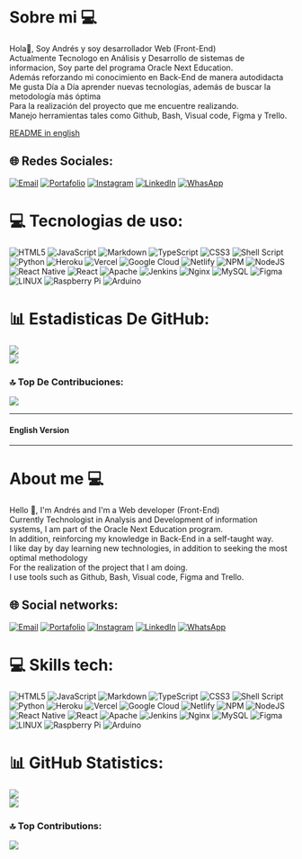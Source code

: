 # Sobre mi 💻
Hola👋, Soy Andrés y soy desarrollador Web (Front-End)<br>Actualmente Tecnologo en Análisis y Desarrollo de sistemas de informacion, Soy parte del programa Oracle Next Education.<br>Además reforzando mi conocimiento en Back-End de manera autodidacta<br>Me gusta Día a Día aprender nuevas tecnologías, además de buscar la metodología más óptima <br>Para la realización del proyecto que me encuentre realizando.<br>Manejo herramientas tales como Github, Bash, Visual code, Figma y Trello. <br>

[README in english](#english-version)

## 🌐 Redes Sociales:
 [![Email](https://img.shields.io/badge/Gmail-D14836?style=for-the-badge&logo=gmail&logoColor=white)](mailto:ivanbb2013@gmail.com?subject=) [![Portafolio](https://img.shields.io/badge/website-000000?style=for-the-badge&logo=About.me&logoColor=white)](https://http-andres2122.github.io/Portafolio-IABB-2023) [![Instagram](https://img.shields.io/badge/Instagram-E4405F?style=for-the-badge&logo=instagram&logoColor=white)](https://instagram.com/http.andres2122) [![LinkedIn](	https://img.shields.io/badge/LinkedIn-0077B5?style=for-the-badge&logo=linkedin&logoColor=white)](https://linkedin.com/in/andres2122) [![WhasApp](https://img.shields.io/badge/WhatsApp-25D366?style=for-the-badge&logo=whatsapp&logoColor=white)](https://wa.link/0zk8gf) 



# 💻 Tecnologias de uso:
![HTML5](https://img.shields.io/badge/html5-%23E34F26.svg?style=for-the-badge&logo=html5&logoColor=white) ![JavaScript](https://img.shields.io/badge/javascript-%23323330.svg?style=for-the-badge&logo=javascript&logoColor=%23F7DF1E) ![Markdown](https://img.shields.io/badge/markdown-%23000000.svg?style=for-the-badge&logo=markdown&logoColor=white) ![TypeScript](https://img.shields.io/badge/typescript-%23007ACC.svg?style=for-the-badge&logo=typescript&logoColor=white) ![CSS3](https://img.shields.io/badge/css3-%231572B6.svg?style=for-the-badge&logo=css3&logoColor=white) ![Shell Script](https://img.shields.io/badge/shell_script-%23121011.svg?style=for-the-badge&logo=gnu-bash&logoColor=white) ![Python](https://img.shields.io/badge/python-3670A0?style=for-the-badge&logo=python&logoColor=ffdd54) ![Heroku](https://img.shields.io/badge/heroku-%23430098.svg?style=for-the-badge&logo=heroku&logoColor=white) ![Vercel](https://img.shields.io/badge/vercel-%23000000.svg?style=for-the-badge&logo=vercel&logoColor=white) ![Google Cloud](https://img.shields.io/badge/Google%20Cloud-%234285F4.svg?style=for-the-badge&logo=google-cloud&logoColor=white) ![Netlify](https://img.shields.io/badge/netlify-%23000000.svg?style=for-the-badge&logo=netlify&logoColor=#00C7B7) ![NPM](https://img.shields.io/badge/NPM-%23000000.svg?style=for-the-badge&logo=npm&logoColor=white) ![NodeJS](https://img.shields.io/badge/node.js-6DA55F?style=for-the-badge&logo=node.js&logoColor=white) ![React Native](https://img.shields.io/badge/react_native-%2320232a.svg?style=for-the-badge&logo=react&logoColor=%2361DAFB) ![React](https://img.shields.io/badge/react-%2320232a.svg?style=for-the-badge&logo=react&logoColor=%2361DAFB) ![Apache](https://img.shields.io/badge/apache-%23D42029.svg?style=for-the-badge&logo=apache&logoColor=white) ![Jenkins](https://img.shields.io/badge/jenkins-%232C5263.svg?style=for-the-badge&logo=jenkins&logoColor=white) ![Nginx](https://img.shields.io/badge/nginx-%23009639.svg?style=for-the-badge&logo=nginx&logoColor=white) ![MySQL](https://img.shields.io/badge/mysql-%2300f.svg?style=for-the-badge&logo=mysql&logoColor=white) 	![Figma](https://img.shields.io/badge/figma-%23F24E1E.svg?style=for-the-badge&logo=figma&logoColor=white) ![LINUX](https://img.shields.io/badge/Linux-FCC624?style=for-the-badge&logo=linux&logoColor=black) ![Raspberry Pi](https://img.shields.io/badge/-RaspberryPi-C51A4A?style=for-the-badge&logo=Raspberry-Pi) ![Arduino](https://img.shields.io/badge/-Arduino-00979D?style=for-the-badge&logo=Arduino&logoColor=white) 

# 📊 Estadisticas De GitHub:
![](https://github-readme-stats.vercel.app/api?username=http-andres2122&theme=dark&hide_border=false&include_all_commits=false&count_private=false)<br/>
![](https://github-readme-stats.vercel.app/api/top-langs/?username=http-andres2122&theme=dark&hide_border=false&include_all_commits=false&count_private=false&layout=compact)


### 🔝 Top De Contribuciones:
![](https://github-contributor-stats.vercel.app/api?username=http-andres2122&limit=5&theme=apprentice&combine_all_yearly_contributions=true)

----
#### English Version
---
# About me 💻
Hello 👋, I'm Andrés and I'm a Web developer (Front-End)<br>Currently Technologist in Analysis and Development of information systems, I am part of the Oracle Next Education program.<br>In addition, reinforcing my knowledge in Back-End in a self-taught way. <br>I like day by day learning new technologies, in addition to seeking the most optimal methodology <br> For the realization of the project that I am doing. <br>
I use tools such as Github, Bash, Visual code, Figma and Trello.

## 🌐 Social networks:
[![Email](https://img.shields.io/badge/Gmail-D14836?style=for-the-badge&logo=gmail&logoColor=white)](mailto:ivanbb2013@gmail.com?subject=) [![Portafolio](https://img.shields.io/badge/website-000000?style=for-the-badge&logo=About.me&logoColor=white)](https://http-andres2122.github.io/Portafolio-IABB-2023) [![Instagram](https://img.shields.io/badge/Instagram-E4405F?style=for-the-badge&logo=instagram&logoColor=white)](https://instagram.com/http.andres2122) [![LinkedIn](	https://img.shields.io/badge/LinkedIn-0077B5?style=for-the-badge&logo=linkedin&logoColor=white)](https://linkedin.com/in/andres2122) [![WhatsApp](https://img.shields.io/badge/WhatsApp-25D366?style=for-the-badge&logo=whatsapp&logoColor=white)](https://wa.link/0zk8gf) 



 # 💻 Skills tech:
![HTML5](https://img.shields.io/badge/html5-%23E34F26.svg?style=for-the-badge&logo=html5&logoColor=white) ![JavaScript](https://img.shields.io/badge/javascript-%23323330.svg?style=for-the-badge&logo=javascript&logoColor=%23F7DF1E) ![Markdown](https://img.shields.io/badge/markdown-%23000000.svg?style=for-the-badge&logo=markdown&logoColor=white) ![TypeScript](https://img.shields.io/badge/typescript-%23007ACC.svg?style=for-the-badge&logo=typescript&logoColor=white) ![CSS3](https://img.shields.io/badge/css3-%231572B6.svg?style=for-the-badge&logo=css3&logoColor=white) ![Shell Script](https://img.shields.io/badge/shell_script-%23121011.svg?style=for-the-badge&logo=gnu-bash&logoColor=white) ![Python](https://img.shields.io/badge/python-3670A0?style=for-the-badge&logo=python&logoColor=ffdd54) ![Heroku](https://img.shields.io/badge/heroku-%23430098.svg?style=for-the-badge&logo=heroku&logoColor=white) ![Vercel](https://img.shields.io/badge/vercel-%23000000.svg?style=for-the-badge&logo=vercel&logoColor=white) ![Google Cloud](https://img.shields.io/badge/Google%20Cloud-%234285F4.svg?style=for-the-badge&logo=google-cloud&logoColor=white) ![Netlify](https://img.shields.io/badge/netlify-%23000000.svg?style=for-the-badge&logo=netlify&logoColor=#00C7B7) ![NPM](https://img.shields.io/badge/NPM-%23000000.svg?style=for-the-badge&logo=npm&logoColor=white) ![NodeJS](https://img.shields.io/badge/node.js-6DA55F?style=for-the-badge&logo=node.js&logoColor=white) ![React Native](https://img.shields.io/badge/react_native-%2320232a.svg?style=for-the-badge&logo=react&logoColor=%2361DAFB) ![React](https://img.shields.io/badge/react-%2320232a.svg?style=for-the-badge&logo=react&logoColor=%2361DAFB) ![Apache](https://img.shields.io/badge/apache-%23D42029.svg?style=for-the-badge&logo=apache&logoColor=white) ![Jenkins](https://img.shields.io/badge/jenkins-%232C5263.svg?style=for-the-badge&logo=jenkins&logoColor=white) ![Nginx](https://img.shields.io/badge/nginx-%23009639.svg?style=for-the-badge&logo=nginx&logoColor=white) ![MySQL](https://img.shields.io/badge/mysql-%2300f.svg?style=for-the-badge&logo=mysql&logoColor=white) 	![Figma](https://img.shields.io/badge/figma-%23F24E1E.svg?style=for-the-badge&logo=figma&logoColor=white) ![LINUX](https://img.shields.io/badge/Linux-FCC624?style=for-the-badge&logo=linux&logoColor=black) ![Raspberry Pi](https://img.shields.io/badge/-RaspberryPi-C51A4A?style=for-the-badge&logo=Raspberry-Pi) ![Arduino](https://img.shields.io/badge/-Arduino-00979D?style=for-the-badge&logo=Arduino&logoColor=white) 

# 📊 GitHub Statistics:
![](https://github-readme-stats.vercel.app/api?username=http-andres2122&theme=dark&hide_border=false&include_all_commits=false&count_private=false)<br/>
![](https://github-readme-stats.vercel.app/api/top-langs/?username=http-andres2122&theme=dark&hide_border=false&include_all_commits=false&count_private=false&layout=compact)


### 🔝 Top Contributions:
![](https://github-contributor-stats.vercel.app/api?username=http-andres2122&limit=5&theme=apprentice&combine_all_yearly_contributions=true)
